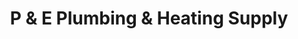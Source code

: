 ---
title: "P & E Plumbing & Heating Supply"
url: /sanford/p-and-e-plumbing-and-heating-supply/
shop: trade
---